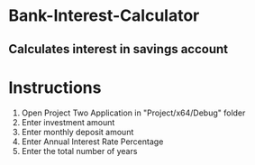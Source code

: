 # Bank-Interest-Calculator
Calculates interest in savings account
---
# Instructions
1. Open Project Two Application in "Project/x64/Debug" folder
2. Enter investment amount
3. Enter monthly deposit amount
4. Enter Annual Interest Rate Percentage
5. Enter the total number of years
